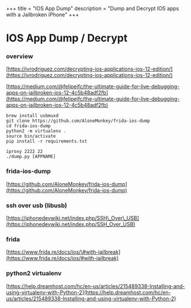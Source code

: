 +++
title = "IOS App Dump"
description = "Dump and Decrypt IOS apps with a Jailbroken iPhone"
+++

# IOS App Dump / Decrypt

### overview

[https://ivrodriguez.com/decrypting-ios-applications-ios-12-edition/](https://ivrodriguez.com/decrypting-ios-applications-ios-12-edition/)

[https://medium.com/@felipejfc/the-ultimate-guide-for-live-debugging-apps-on-jailbroken-ios-12-4c5b48adf2fb](https://medium.com/@felipejfc/the-ultimate-guide-for-live-debugging-apps-on-jailbroken-ios-12-4c5b48adf2fb)

```
brew install usbmuxd
git clone https://github.com/AloneMonkey/frida-ios-dump
cd frida-ios-dump
python2 -m virtualenv .
source bin/activate
pip install -r requirements.txt
```

```
iproxy 2222 22
./dump.py [APPNAME]
```

### frida-ios-dump

[https://github.com/AloneMonkey/frida-ios-dump](https://github.com/AloneMonkey/frida-ios-dump)

### ssh over usb \(libusb\)

[https://iphonedevwiki.net/index.php/SSH\_Over\_USB](https://iphonedevwiki.net/index.php/SSH_Over_USB)

### frida

[https://www.frida.re/docs/ios/\#with-jailbreak](https://www.frida.re/docs/ios/#with-jailbreak)

### python2 virtualenv

[https://help.dreamhost.com/hc/en-us/articles/215489338-Installing-and-using-virtualenv-with-Python-2](https://help.dreamhost.com/hc/en-us/articles/215489338-Installing-and-using-virtualenv-with-Python-2)

